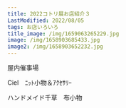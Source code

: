 ```yaml
---
title: 2022コトリ展お店紹介３
LastModified: 2022/08/05
tags: お店いろいろ
title_image: /img/1659063265229.jpg
image: /img/1658903685433.jpg
image2: /img/1658903652232.jpg
---
```

屋内催事場

Ciel　ﾆｯﾄ小物＆ｱｸｾｻﾘｰ

ハンドメイド千草　布小物